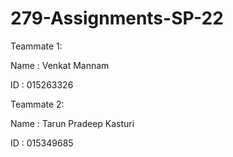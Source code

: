 # 279-Assignments-SP-22


Teammate 1:

Name : Venkat Mannam

ID : 015263326

Teammate 2:

Name : Tarun Pradeep Kasturi

ID : 015349685
